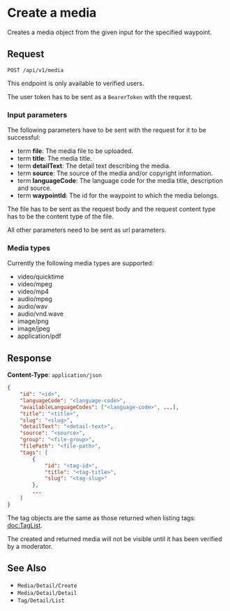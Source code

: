 # Create a media

Creates a media object from the given input for the specified waypoint.

## Request

    POST /api/v1/media

This endpoint is only available to verified users.

The user token has to be sent as a `BearerToken` with the request.

### Input parameters

The following parameters have to be sent with the request for it to be successful:

- term **file**: The media file to be uploaded.
- term **title**: The media title.
- term **detailText**: The detail text describing the media.
- term **source**: The source of the media and/or copyright information.
- term **languageCode**: The language code for the media title, description and source.
- term **waypointId**: The id for the waypoint to which the media belongs.

The file has to be sent as the request body and the request content type has to be the content type of the file.

All other parameters need to be sent as url parameters.

### Media types

Currently the following media types are supported:

* video/quicktime
* video/mpeg
* video/mp4
* audio/mpeg
* audio/wav
* audio/vnd.wave
* image/png
* image/jpeg
* application/pdf

## Response

**Content-Type**: `application/json`

```json
{
    "id": "<id>",
    "languageCode": "<language-code>",
    "availableLanguageCodes": ["<language-code>", ...],
    "title": "<title>",
    "slug": "<slug>",
    "detailText": "<detail-text>",
    "source": "<source>",
    "group": "<file-group>",
    "filePath": "<file-path>",
    "tags": [
        {
            "id": "<tag-id>",
            "title": "<tag-title>",
            "slug": "<tag-slug>"
        },
        ...
    ]
}
```

The tag objects are the same as those returned when listing tags: <doc:TagList>.

The created and returned media will not be visible until it has been verified by a moderator.

## See Also

* ``Media/Detail/Create``
* ``Media/Detail/Detail``
* ``Tag/Detail/List``
